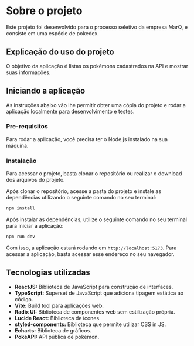 # Sobre o projeto

Este projeto foi desenvolvido para o processo seletivo da empresa MarQ, e consiste em uma espécie de pokedex.

## Explicação do uso do projeto

O objetivo da aplicação é listas os pokémons cadastrados na API e mostrar suas informações.

## Iniciando a aplicação

As instruções abaixo vão lhe permitir obter uma cópia do projeto e rodar a aplicação localmente para desenvolvimento e testes.

### Pre-requisitos

Para rodar a aplicação, você precisa ter o Node.js instalado na sua máquina.

### Instalação

Para acessar o projeto, basta clonar o repositório ou realizar o download dos arquivos do projeto.

Após clonar o repositório, acesse a pasta do projeto e instale as dependências utilizando o seguinte comando no seu terminal:

```sh
npm install
```

Após instalar as dependências, utilize o seguinte comando no seu terminal para iniciar a aplicação:

```sh
npm run dev
```

Com isso, a aplicação estará rodando em <code>http://localhost:5173</code>. Para acessar a aplicação, basta acessar esse endereço no seu navegador.

## Tecnologias utilizadas

- <b>ReactJS:</b> Biblioteca de JavaScript para construção de interfaces.
- <b>TypeScript:</b> Superset de JavaScript que adiciona tipagem estática ao código.
- <b>Vite:</b> Build tool para aplicações web.
- <b>Radix UI:</b> Biblioteca de componentes web sem estilização própria.
- <b>Lucide React:</b> Biblioteca de ícones.
- <b>styled-components:</b> Biblioteca que permite utilizar CSS in JS.
- <b>Echarts:</b> Biblioteca de gráficos.
- <b>PokéAPI:</b> API pública de pokémon.
